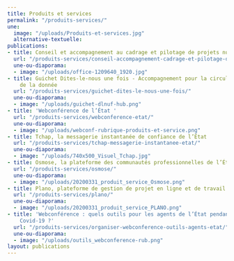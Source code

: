```yaml
---
title: Produits et services
permalink: "/produits-services/"
une:
  image: "/uploads/Produits-et-services.jpg"
  alternative-textuelle: 
publications:
- title: Conseil et accompagnement au cadrage et pilotage de projets numériques
  url: "/produits-services/conseil-accompagnement-cadrage-et-pilotage-de-projets-numeriques/"
  une-ou-diaporama:
  - image: "/uploads/office-1209640_1920.jpg"
- title: Guichet Dites-le-nous une fois - Accompagnement pour la circulation et l’exploitation
    de la donnée
  url: "/produits-services/guichet-dites-le-nous-une-fois/"
  une-ou-diaporama:
  - image: "/uploads/guichet-dlnuf-hub.png"
- title: 'Webconférence de l’État '
  url: "/produits-services/webconference-etat/"
  une-ou-diaporama:
  - image: "/uploads/webconf-rubrique-produits-et-service.png"
- title: Tchap, la messagerie instantanée de confiance de l’État
  url: "/produits-services/tchap-messagerie-instantanee-etat/"
  une-ou-diaporama:
  - image: "/uploads/740x500_Visuel_Tchap.jpg"
- title: Osmose, la plateforme des communautés professionnelles de l’État
  url: "/produits-services/osmose/"
  une-ou-diaporama:
  - image: "/uploads/20200331_produit_service_Osmose.png"
- title: Plano, plateforme de gestion de projet en ligne et de travail collaboratif
  url: "/produits-services/plano/"
  une-ou-diaporama:
  - image: "/uploads/20200331_produit_service_PLANO.png"
- title: 'Webconférence : quels outils pour les agents de l’État pendant la crise
    Covid-19 ?'
  url: "/produits-services/organiser-webconference-outils-agents-etat/"
  une-ou-diaporama:
  - image: "/uploads/outils_webconference-rub.png"
layout: publications
---
```


